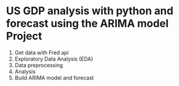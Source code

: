 # US GDP analysis with python and forecast using the ARIMA model Project

1. Get data with Fred api
2. Exploratory Data Analysis (EDA)
3. Data preprocessing
4. Analysis
5. Build ARIMA model and forecast
